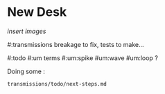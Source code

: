 # New Desk

*insert images*

#:transmissions breakage to fix, tests to make...

#:todo #:um terms #:um:spike #um:wave #um:loop ?

Doing some :

`transmissions/todo/next-steps.md`
